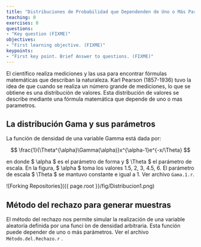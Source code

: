 ```yaml
---
title: "Distribuciones de Probabilidad que Dependenden de Uno o Más Parámetros"
teaching: 0
exercises: 0
questions:
- "Key question (FIXME)"
objectives:
- "First learning objective. (FIXME)"
keypoints:
- "First key point. Brief Answer to questions. (FIXME)"
---
```


El científico realiza mediciones y las usa para encontrar fórmulas matemáticas que describan la naturaleza. Karl Pearson (1857-1936) tuvo la idea de que cuando se realiza un número grande de mediciones, lo que se obtiene es una distribución de valores. Esta distribución de valores se describe mediante una fórmula matemática que depende de uno o mas parametros.

## La distribución Gama y sus parámetros
La función de densidad de una variable Gamma está dada por:

$$ \frac{1}{\Theta^{\alpha}\Gamma(\alpha)}x^{\alpha-1}e^{-x/\Theta} $$

en donde $ \alpha $ es el parámetro de forma y $ \Theta $ el parámetro de escala. En la figura, $ \alpha $ toma los valores 1.5, 2, 3, 4.5, 6. El parámetro de escala $ \Theta $ se mantuvo constante e igual a 1. Ver archivo `Gama.1.r`.

![Forking Repositories]({{ page.root }}/fig/Distribucion1.png)

## Método del rechazo para generar muestras
El método del rechazo nos permite simular la realización de una variable aleatoria definida por una funci ́on de densidad arbitraria. Esta función puede depender de uno o más parámetros. Ver el archivo `Método.del.Rechazo.r` .
